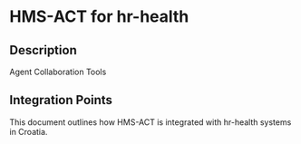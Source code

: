 # HMS-ACT for hr-health

## Description

Agent Collaboration Tools

## Integration Points

This document outlines how HMS-ACT is integrated with hr-health systems in Croatia.
